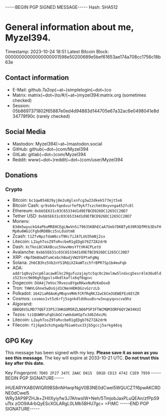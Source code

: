 -----BEGIN PGP SIGNED MESSAGE-----
Hash: SHA512

# General information about me, Myzel394.

Timestamp: 2023-10-24 18:51
Latest Bitcoin Block: 00000000000000000001598e50200689e5bef61653ae174a708cc1756c18b63e

## Contact information

* E-Mail: github.7a2op(~at~)simplelogin(~dot~)co
* Matrix: matrix(~dot~)to/#/(~at~)myzel394:matrix.org (sometimes checked)
* Session: 05b8697371802f65887e0ed4d94883d144705e67a32ac6e0498041e8d34778f90c (rarely checked)

## Social Media

* Mastodon: Myzel394(~at~)mastodon.social
* GitHub: github(~dot~)com/Myzel394
* GitLab: gitlab(~dot~)com/Myzel394
* Reddit: www(~dot~)reddit(~dot~)com/user/Myzel394

## Donations

### Crypto

* Bitcoin: `bc1qw054829yj8e2u8glxnfcg3w22dkek577mjt5x6`
* Bitcoin Cash: `qr9s64vfqedvurfef9ykf7szchmt0xyvnga452fc8l`
* Ethereum: `0xbb5E631c03C65334d1d9EfBCD926DC1265CC20D7`
* Tether USD: `0xbb5E631c03C65334d1d9EfBCD926DC1265CC20D7`
* Monero: `83dm5wyuckG4aPbuMREHCEgLNwVn5i7963SKBhECaA7Ueb7DKBTy639R3QfMtb3DsFHMp8u6WGiCFgbdRDBBcz5sLduUtm8`
* Zcash: `t1ZfvNpzfdaW6csT9Kc7iJA7LUU3hmNj2sx`
* Litecoin: `LZayhTosZ9ToRvcbeR1gEDgb76Z7ZA2drN`
* Dash: `XcTkni8CVAXBcuc5VwvHmsYftVK4CPLetU`
* Avalanche: `0xbb5E631c03C65334d1d9EfBCD926DC1265CC20D7`
* XRP: `rNpfDm8UwDTumCebchBadjVW2FEPteFgNg`
* Solana: `2h6CB3hz5Vb2nYS1RQiXZ4aWTzc5frBPR7Sp1b4muFqb`
* ADA: `addr1q8vy2vcp6lacaw8lkc29gufuzajaytc5qc0c2mxlmw5lndxcg5esr4lm36u0lds523cnc9m96gh3gpsls4kdlkaflx6qf6qpvc`
* Dogecoin: `DUA4j7mVoc7Rvezu8YgeRKwxNuMzKeDoxD`
* Tron: `THWVLGhne5wDsGjd1CNenHDKQGzvGzrzLb`
* Polkadot: `1642iaR6AoKyM6qnnMHkfCRfRqRKJ2wC6Cm3UEWEFEz6EtZR`
* Cosmos: `cosmos1vt5z6rfj5sgnkdlddkuu8srw3xupyqxscva9hz`
* Algorand: `QBOQ6VSLMD77QEF33P5J3HKGOM5RZLNO6P5P3FTWCMQM3ORF6QY2W34KUI`
* Tezos: `tz1QUWNYuFqDibGCrwmkdaHSpTx3d6ZdxLMi`
* Litecoin: `LZayhTosZ9ToRvcbeR1gEDgb76Z7ZA2drN`
* Filecoin: `f1j6pm3chzhgadpf6iwmtux33jb5gccj5arkg4dsq`

## GPG Key

This message has been signed with my key. **Please save it as soon as you see this message**.
The key will expire at 2033-10-21 UTC. **Do not trust this key after this date.**

Key Fingerprint: `7D05 2F27 347C 2AAC D815  D01D CD13 4742 C1E9 7959`
-----BEGIN PGP SIGNATURE-----

iHUEARYKAB0WIQR9BS8nNHwqrNgV0B3NE0dCwel5WQUCZTf6pwAKCRDNE0dCwel5
WRy3AP9PZHJk+ZHIIXyiyfw3J7AhwslW+Neh/5TmjobJaxPLuQEAn/zfPpS9uTtx
zOO9A4rbQyEScXOLARgL0LMb5BHU7gc=
=FtMC
-----END PGP SIGNATURE-----
